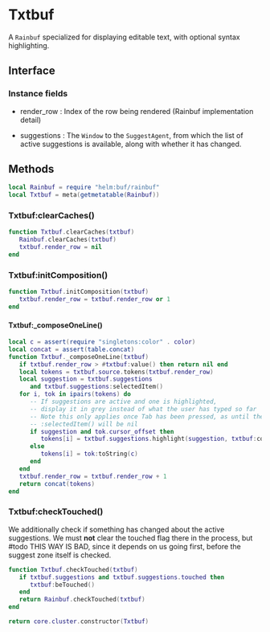 # Txtbuf

A `Rainbuf` specialized for displaying editable text, with optional
syntax highlighting\.


## Interface


### Instance fields


-  render\_row : Index of the row being rendered \(Rainbuf implementation detail\)


-  suggestions : The `Window` to the `SuggestAgent`, from which the list of
    active suggestions is available, along with whether it has changed\.


## Methods

```lua
local Rainbuf = require "helm:buf/rainbuf"
local Txtbuf = meta(getmetatable(Rainbuf))
```


### Txtbuf:clearCaches\(\)

```lua
function Txtbuf.clearCaches(txtbuf)
   Rainbuf.clearCaches(txtbuf)
   txtbuf.render_row = nil
end
```


### Txtbuf:initComposition\(\)

```lua
function Txtbuf.initComposition(txtbuf)
   txtbuf.render_row = txtbuf.render_row or 1
end
```


#### Txtbuf:\_composeOneLine\(\)

```lua
local c = assert(require "singletons:color" . color)
local concat = assert(table.concat)
function Txtbuf._composeOneLine(txtbuf)
   if txtbuf.render_row > #txtbuf:value() then return nil end
   local tokens = txtbuf.source.tokens(txtbuf.render_row)
   local suggestion = txtbuf.suggestions
      and txtbuf.suggestions:selectedItem()
   for i, tok in ipairs(tokens) do
      -- If suggestions are active and one is highlighted,
      -- display it in grey instead of what the user has typed so far
      -- Note this only applies once Tab has been pressed, as until then
      -- :selectedItem() will be nil
      if suggestion and tok.cursor_offset then
         tokens[i] = txtbuf.suggestions.highlight(suggestion, txtbuf:contentCols(), c)
      else
         tokens[i] = tok:toString(c)
      end
   end
   txtbuf.render_row = txtbuf.render_row + 1
   return concat(tokens)
end
```


### Txtbuf:checkTouched\(\)

We additionally check if something has changed about the active suggestions\.
We must **not** clear the touched flag there in the process, but \#todo THIS WAY
IS BAD, since it depends on us going first, before the suggest zone itself is
checked\.

```lua
function Txtbuf.checkTouched(txtbuf)
   if txtbuf.suggestions and txtbuf.suggestions.touched then
      txtbuf:beTouched()
   end
   return Rainbuf.checkTouched(txtbuf)
end
```


```lua
return core.cluster.constructor(Txtbuf)
```
